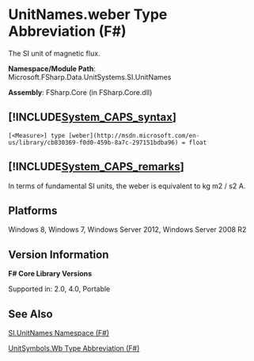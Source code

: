 # UnitNames.weber Type Abbreviation (F#)

The SI unit of magnetic flux.

**Namespace/Module Path**: Microsoft.FSharp.Data.UnitSystems.SI.UnitNames

**Assembly**: FSharp.Core (in FSharp.Core.dll)


## [!INCLUDE[System_CAPS_syntax](//System/Token/System_CAPS_syntax_md.md)]

```
[<Measure>] type [weber](http://msdn.microsoft.com/en-us/library/cb830369-f0d0-459b-8a7c-297151bdba96) = float
```

## [!INCLUDE[System_CAPS_remarks](//System/Token/System_CAPS_remarks_md.md)]
In terms of fundamental SI units, the weber is equivalent to kg m2 / s2 A.


## Platforms
Windows 8, Windows 7, Windows Server 2012, Windows Server 2008 R2


## Version Information
**F# Core Library Versions**

Supported in: 2.0, 4.0, Portable




## See Also
[SI.UnitNames Namespace &#40;F&#35;&#41;](SI.UnitNames+Namespace+28%F%2329%.md)

[UnitSymbols.Wb Type Abbreviation &#40;F&#35;&#41;](UnitSymbols.Wb+Type+Abbreviation+28%F%2329%.md)

